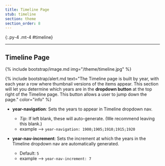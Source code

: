```yaml
---
title: Timeline Page
stub: timeline
section: theme
section_order: 8
---
```


{:.py-4 .mt-4 #timeline}
***


## Timeline Page

{% include bootstrap/image.md img="/theme/timeline.jpg" %}

{% include bootstrap/alert.md text="The Timeline page is built by year, with each year a row where thumbnail versions of the items appear. This section will let you determine which years are in the **dropdown button** at the top right of the Timeline page. This button allows a user to jump down the page." color="info" %} 

- **year-navigation**: Sets the years to appear in Timeline dropdown nav. 
	- *Tip*: If left blank, these will auto-generate. (We recommend leaving this blank.)
	- example --> `year-navigation: 1900;1905;1910;1915;1920`

- **year-nav-increment**: Sets the increment at which the years in the Timeline dropdown nav are automatically generated. 
	- Default: `5`
	- example --> `year-nav-increment: 7`